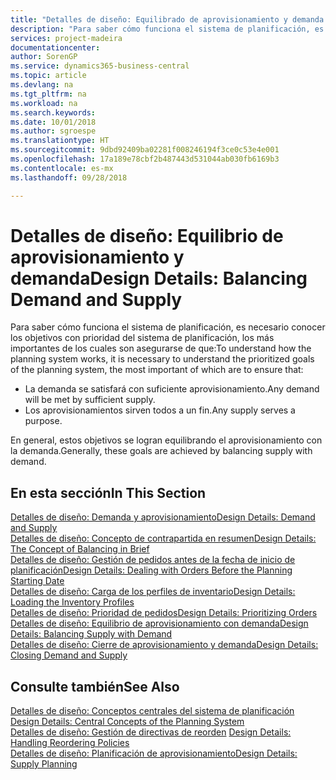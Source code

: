 ```yaml
---
title: "Detalles de diseño: Equilibrado de aprovisionamiento y demanda | Documentos de Microsoft"
description: "Para saber cómo funciona el sistema de planificación, es necesario conocer los objetivos con prioridad del sistema de planificación, los más importantes de los cuales son asegurarse de que las demandas se satisfagan con suficiente suministro y de que los suministros tengan un propósito."
services: project-madeira
documentationcenter: 
author: SorenGP
ms.service: dynamics365-business-central
ms.topic: article
ms.devlang: na
ms.tgt_pltfrm: na
ms.workload: na
ms.search.keywords: 
ms.date: 10/01/2018
ms.author: sgroespe
ms.translationtype: HT
ms.sourcegitcommit: 9dbd92409ba02281f008246194f3ce0c53e4e001
ms.openlocfilehash: 17a189e78cbf2b487443d531044ab030fb6169b3
ms.contentlocale: es-mx
ms.lasthandoff: 09/28/2018

---
```

# <a name="design-details-balancing-demand-and-supply"></a><span data-ttu-id="fad2b-103">Detalles de diseño: Equilibrio de aprovisionamiento y demanda</span><span class="sxs-lookup"><span data-stu-id="fad2b-103">Design Details: Balancing Demand and Supply</span></span>
<span data-ttu-id="fad2b-104">Para saber cómo funciona el sistema de planificación, es necesario conocer los objetivos con prioridad del sistema de planificación, los más importantes de los cuales son asegurarse de que:</span><span class="sxs-lookup"><span data-stu-id="fad2b-104">To understand how the planning system works, it is necessary to understand the prioritized goals of the planning system, the most important of which are to ensure that:</span></span>  

- <span data-ttu-id="fad2b-105">La demanda se satisfará con suficiente aprovisionamiento.</span><span class="sxs-lookup"><span data-stu-id="fad2b-105">Any demand will be met by sufficient supply.</span></span>  
- <span data-ttu-id="fad2b-106">Los aprovisionamientos sirven todos a un fin.</span><span class="sxs-lookup"><span data-stu-id="fad2b-106">Any supply serves a purpose.</span></span>  

 <span data-ttu-id="fad2b-107">En general, estos objetivos se logran equilibrando el aprovisionamiento con la demanda.</span><span class="sxs-lookup"><span data-stu-id="fad2b-107">Generally, these goals are achieved by balancing supply with demand.</span></span>  

## <a name="in-this-section"></a><span data-ttu-id="fad2b-108">En esta sección</span><span class="sxs-lookup"><span data-stu-id="fad2b-108">In This Section</span></span>  
[<span data-ttu-id="fad2b-109">Detalles de diseño: Demanda y aprovisionamiento</span><span class="sxs-lookup"><span data-stu-id="fad2b-109">Design Details: Demand and Supply</span></span>](design-details-demand-and-supply.md)  
[<span data-ttu-id="fad2b-110">Detalles de diseño: Concepto de contrapartida en resumen</span><span class="sxs-lookup"><span data-stu-id="fad2b-110">Design Details: The Concept of Balancing in Brief</span></span>](design-details-the-concept-of-balancing-in-brief.md)  
[<span data-ttu-id="fad2b-111">Detalles de diseño: Gestión de pedidos antes de la fecha de inicio de planificación</span><span class="sxs-lookup"><span data-stu-id="fad2b-111">Design Details: Dealing with Orders Before the Planning Starting Date</span></span>](design-details-dealing-with-orders-before-the-planning-starting-date.md)  
[<span data-ttu-id="fad2b-112">Detalles de diseño: Carga de los perfiles de inventario</span><span class="sxs-lookup"><span data-stu-id="fad2b-112">Design Details: Loading the Inventory Profiles</span></span>](design-details-loading-the-inventory-profiles.md)  
[<span data-ttu-id="fad2b-113">Detalles de diseño: Prioridad de pedidos</span><span class="sxs-lookup"><span data-stu-id="fad2b-113">Design Details: Prioritizing Orders</span></span>](design-details-prioritizing-orders.md)  
[<span data-ttu-id="fad2b-114">Detalles de diseño: Equilibrio de aprovisionamiento con demanda</span><span class="sxs-lookup"><span data-stu-id="fad2b-114">Design Details: Balancing Supply with Demand</span></span>](design-details-balancing-supply-with-demand.md)  
[<span data-ttu-id="fad2b-115">Detalles de diseño: Cierre de aprovisionamiento y demanda</span><span class="sxs-lookup"><span data-stu-id="fad2b-115">Design Details: Closing Demand and Supply</span></span>](design-details-closing-demand-and-supply.md)  

## <a name="see-also"></a><span data-ttu-id="fad2b-116">Consulte también</span><span class="sxs-lookup"><span data-stu-id="fad2b-116">See Also</span></span>  
 <span data-ttu-id="fad2b-117">[Detalles de diseño: Conceptos centrales del sistema de planificación](design-details-central-concepts-of-the-planning-system.md) </span><span class="sxs-lookup"><span data-stu-id="fad2b-117">[Design Details: Central Concepts of the Planning System](design-details-central-concepts-of-the-planning-system.md) </span></span>  
 <span data-ttu-id="fad2b-118">[Detalles de diseño: Gestión de directivas de reorden](design-details-handling-reordering-policies.md) </span><span class="sxs-lookup"><span data-stu-id="fad2b-118">[Design Details: Handling Reordering Policies](design-details-handling-reordering-policies.md) </span></span>  
 [<span data-ttu-id="fad2b-119">Detalles de diseño: Planificación de aprovisionamiento</span><span class="sxs-lookup"><span data-stu-id="fad2b-119">Design Details: Supply Planning</span></span>](design-details-supply-planning.md)

